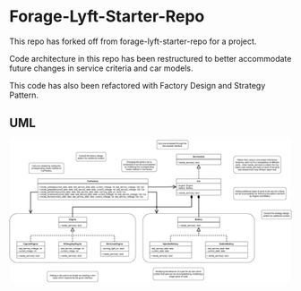 # Forage-Lyft-Starter-Repo

This repo has forked off from forage-lyft-starter-repo for a project.

Code architecture in this repo has been restructured to better accommodate future changes in service criteria and car models.

This code has also been refactored with Factory Design and Strategy Pattern.

## UML

![Lyft Rental Fleet UML](lyft-architecture-refactored.png)
